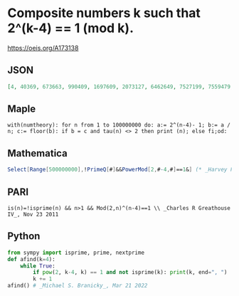 # Composite numbers k such that 2^\(k\-4\) \=\= 1 \(mod k\)\.
https://oeis.org/A173138
## JSON
```JSON
[4, 40369, 673663, 990409, 1697609, 2073127, 6462649, 7527199, 7559479, 14421169, 21484129, 37825753, 57233047, 130647919, 141735559, 179203369, 188967289, 218206489, 259195009, 264538057, 277628449, 330662479, 398321239, 501126487, 506958313, 612368311, 767983759]
```
## Maple
```Maple
with(numtheory): for n from 1 to 100000000 do: a:= 2^(n-4)- 1; b:= a / n; c:= floor(b): if b = c and tau(n) <> 2 then print (n); else fi;od:
```
## Mathematica
```Mathematica
Select[Range[500000000],!PrimeQ[#]&&PowerMod[2,#-4,#]==1&] (* _Harvey P. Dale_, Nov 23 2011 *)
```
## PARI
```PARI
is(n)=!isprime(n) && n>1 && Mod(2,n)^(n-4)==1 \\ _Charles R Greathouse IV_, Nov 23 2011
```
## Python
```Python
from sympy import isprime, prime, nextprime
def afind(k=4):
    while True:
        if pow(2, k-4, k) == 1 and not isprime(k): print(k, end=", ")
        k += 1
afind() # _Michael S. Branicky_, Mar 21 2022
```
